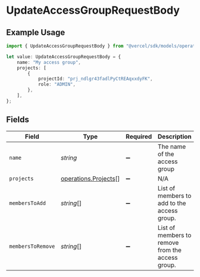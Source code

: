 # UpdateAccessGroupRequestBody

## Example Usage

```typescript
import { UpdateAccessGroupRequestBody } from "@vercel/sdk/models/operations";

let value: UpdateAccessGroupRequestBody = {
    name: "My access group",
    projects: [
        {
            projectId: "prj_ndlgr43fadlPyCtREAqxxdyFK",
            role: "ADMIN",
        },
    ],
};
```

## Fields

| Field                                                        | Type                                                         | Required                                                     | Description                                                  | Example                                                      |
| ------------------------------------------------------------ | ------------------------------------------------------------ | ------------------------------------------------------------ | ------------------------------------------------------------ | ------------------------------------------------------------ |
| `name`                                                       | *string*                                                     | :heavy_minus_sign:                                           | The name of the access group                                 | My access group                                              |
| `projects`                                                   | [operations.Projects](../../models/operations/projects.md)[] | :heavy_minus_sign:                                           | N/A                                                          |                                                              |
| `membersToAdd`                                               | *string*[]                                                   | :heavy_minus_sign:                                           | List of members to add to the access group.                  |                                                              |
| `membersToRemove`                                            | *string*[]                                                   | :heavy_minus_sign:                                           | List of members to remove from the access group.             |                                                              |